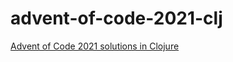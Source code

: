 # advent-of-code-2021-clj

[Advent of Code 2021 solutions in Clojure](https://adventofcode.com/2021)
